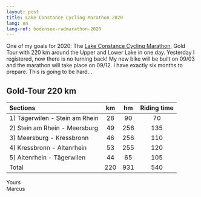 ```yaml
---
layout: post
title: Lake Constance Cycling Marathon 2020
lang: en
lang-ref: bodensee-radmarathon-2020
---
```


One of my goals for 2020: The [Lake Constance Cycling Marathon](https://bodensee-radmarathon.ch/en/), Gold Tour with 220 km around the Upper and Lower Lake in one day. Yesterday I registered, now there is no turning back! My new bike will be built on 09/03 and the marathon will take place on 09/12. I have exactly six months to prepare. This is going to be hard...

## Gold-Tour 220 km

| Sections | km | hm | Riding time |
| :-- | :--: | :--: | :--: |
| 1) Tägerwilen - Stein am Rhein | 28 | 90 | 70 |
| 2) Stein am Rhein - Meersburg | 49 | 256 | 135 |
| 3) Meersburg - Kressbronn | 46 | 256 | 110 |
| 4) Kressbronn - Altenrhein | 53 | 255 | 120 |
| 5) Altenrhein - Tägerwilen | 44 | 65 | 105 |
| Total | 220 | 931 | 540 |

Yours  
Marcus

